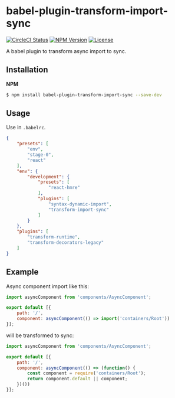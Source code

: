 # babel-plugin-transform-import-sync

[![CircleCI Status][circleci-image]][circleci-url]
[![NPM Version][npm-image]][npm-url]
[![License][license-image]][npm-url]

[circleci-image]: https://circleci.com/gh/fatalxiao/babel-plugin-transform-import-sync.svg?longCache=true&style=shield&circle-token=:circle-token
[circleci-url]: https://circleci.com/gh/fatalxiao/babel-plugin-transform-import-sync
[npm-image]: https://img.shields.io/npm/v/babel-plugin-transform-import-sync.svg?longCache=true&style=shield
[npm-url]: https://npmjs.org/package/babel-plugin-transform-import-sync
[license-image]: https://img.shields.io/npm/l/babel-plugin-transform-import-sync.svg?longCache=true&style=shield

A babel plugin to transform async import to sync.

## Installation

**NPM**

```bash
$ npm install babel-plugin-transform-import-sync --save-dev
```

## Usage

Use in `.babelrc`.

```json
{
    "presets": [
        "env",
        "stage-0",
        "react"
    ],
    "env": {
        "development": {
            "presets": [
                "react-hmre"
            ],
            "plugins": [
                "syntax-dynamic-import",
                "transform-import-sync"
            ]
        }
    },
    "plugins": [
        "transform-runtime",
        "transform-decorators-legacy"
    ]
}
```

## Example

Async component import like this:

```js
import asyncComponent from 'components/AsyncComponent';

export default [{
    path: '/',
    component: asyncComponent(() => import('containers/Root'))
}];
```

will be transformed to sync:

```js
import asyncComponent from 'components/AsyncComponent';

export default [{
    path: '/',
    component: asyncComponent(() => (function() {
        const component = require('containers/Root');
        return component.default || component;
    })())
}];
```